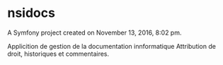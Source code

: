 nsidocs
=======

A Symfony project created on November 13, 2016, 8:02 pm.

Applicition de gestion de la documentation innformatique 
Attribution de droit, historiques et commentaires.
